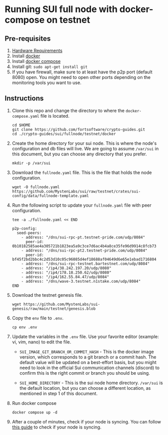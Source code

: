 # Running SUI full node with docker-compose on testnet

## Pre-requisites

1. [Hardware Requirements](https://docs.sui.io/build/fullnode#hardware-requirements)
2. Install [docker](https://docs.docker.com/get-docker/)
3. Install [docker compose](https://docs.docker.com/compose/install/)
4. Install git:
   ```sudo apt-get install git```
5. If you have firewall, make sure to at least have the p2p port (default 8080) open. You might need to open other ports depending on the monitoring tools you want to use.

## Instructions
1. Clone this repo and change the directory to where the `docker-compose.yaml` file is located.
   ```
   cd $HOME
   git clone https://github.com/fortsoftware/crypto-guides.git
   cd ./crypto-guides/sui/fullnode/testnet/docker
   ```

2. Create the home directory for your sui node. This is where the node's configuration and db files will live. 
   We are going to assume `/var/sui` in this document, but you can choose any directory that you prefer.
   ```
   mkdir -p /var/sui
   ```
3. Download the `fullnode.yaml` file. This is the file that holds the node configuration.
   ```
   wget -O fullnode.yaml https://github.com/MystenLabs/sui/raw/testnet/crates/sui-config/data/fullnode-template.yaml
   ```
4. Run the following script to update your `fullnode.yaml` file with peer configuration.
   ```
   tee -a ./fullnode.yaml << END
   
   p2p-config:
     seed-peers:
       - address: "/dns/sui-rpc-pt.testnet-pride.com/udp/8084"
         peer-id: 0b10182585ae4a305721b1823ea5a9c3ce7d6ac4b4a8ce35fe96d9914c8fcb73
       - address: "/dns/sui-rpc-pt2.testnet-pride.com/udp/8084"
         peer-id: bf45f2bd2bbc4c2d53d10c05c96085d4ef18688af04649d6e65e1ebad1716804
       - address: "/dns/sui-rpc-testnet.bartestnet.com/udp/8084"
       - address: "/ip4/38.242.197.20/udp/8080"
       - address: "/ip4/178.18.250.62/udp/8080"
       - address: "/ip4/162.55.84.47/udp/8084"
       - address: "/dns/wave-3.testnet.n1stake.com/udp/8084"
   END
   ```
5. Download the testnet genesis file.
   ```
   wget https://github.com/MystenLabs/sui-genesis/raw/main/testnet/genesis.blob
   ```
6. Copy the `env` file to `.env`.
   ```
   cp env .env
   ```
7. Update the variables in the `.env` file. Use your favorite editor (example: vi, vim, nano) to edit the file.
   * `SUI_IMAGE_GIT_BRANCH_OR_COMMIT_HASH` -  This is the docker image version, which corresponds to a git branch or a commit hash.
     The default value will be updated on a best-effort basis, but you might need to look in the official Sui
     communication channels (discord) to confirm this is the right commit or branch you should be using.

   * `SUI_HOME_DIRECTORY` - This is the sui node home directory. `/var/sui` is the default location, but you can choose
     a different location, as mentioned in step 1 of this document.

8. Run docker compose
   ```
   docker compose up -d
   ```

9. After a couple of minutes, check if your node is syncing. You can follow [this guide](https://github.com/testnet-pride/Node-manuals/blob/main/Testnets/Sui/guidePT.md#monitor-fullnode-performance)
   to check if your node is syncing.